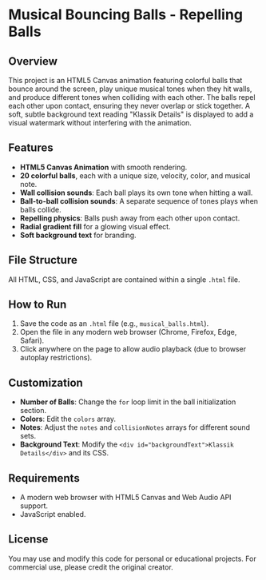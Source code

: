 # Musical Bouncing Balls - Repelling Balls

## Overview

This project is an HTML5 Canvas animation featuring colorful balls that bounce around the screen, play unique musical tones when they hit walls, and produce different tones when colliding with each other. The balls repel each other upon contact, ensuring they never overlap or stick together. A soft, subtle background text reading "Klassik Details" is displayed to add a visual watermark without interfering with the animation.

## Features

* **HTML5 Canvas Animation** with smooth rendering.
* **20 colorful balls**, each with a unique size, velocity, color, and musical note.
* **Wall collision sounds**: Each ball plays its own tone when hitting a wall.
* **Ball-to-ball collision sounds**: A separate sequence of tones plays when balls collide.
* **Repelling physics**: Balls push away from each other upon contact.
* **Radial gradient fill** for a glowing visual effect.
* **Soft background text** for branding.

## File Structure

All HTML, CSS, and JavaScript are contained within a single `.html` file.

## How to Run

1. Save the code as an `.html` file (e.g., `musical_balls.html`).
2. Open the file in any modern web browser (Chrome, Firefox, Edge, Safari).
3. Click anywhere on the page to allow audio playback (due to browser autoplay restrictions).

## Customization

* **Number of Balls**: Change the `for` loop limit in the ball initialization section.
* **Colors**: Edit the `colors` array.
* **Notes**: Adjust the `notes` and `collisionNotes` arrays for different sound sets.
* **Background Text**: Modify the `<div id="backgroundText">Klassik Details</div>` and its CSS.

## Requirements

* A modern web browser with HTML5 Canvas and Web Audio API support.
* JavaScript enabled.

## License

You may use and modify this code for personal or educational projects. For commercial use, please credit the original creator.
